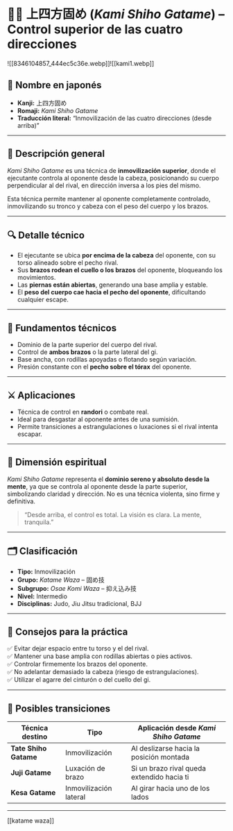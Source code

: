 # 🤼‍♂️ 上四方固め (*Kami Shiho Gatame*) – Control superior de las cuatro direcciones


![[8346104857_444ec5c36e.webp]]![[kami1.webp]]

## 🧾 Nombre en japonés
- **Kanji:** 上四方固め  
- **Romaji:** *Kami Shiho Gatame*  
- **Traducción literal:** “Inmovilización de las cuatro direcciones (desde arriba)”

---

## 📖 Descripción general

*Kami Shiho Gatame* es una técnica de **inmovilización superior**, donde el ejecutante controla al oponente desde la cabeza, posicionando su cuerpo perpendicular al del rival, en dirección inversa a los pies del mismo.

Esta técnica permite mantener al oponente completamente controlado, inmovilizando su tronco y cabeza con el peso del cuerpo y los brazos.

---

## 🔍 Detalle técnico

- El ejecutante se ubica **por encima de la cabeza** del oponente, con su torso alineado sobre el pecho rival.
- Sus **brazos rodean el cuello o los brazos** del oponente, bloqueando los movimientos.
- Las **piernas están abiertas**, generando una base amplia y estable.
- El **peso del cuerpo cae hacia el pecho del oponente**, dificultando cualquier escape.

---

## 🧱 Fundamentos técnicos

- Dominio de la parte superior del cuerpo del rival.
- Control de **ambos brazos** o la parte lateral del gi.
- Base ancha, con rodillas apoyadas o flotando según variación.
- Presión constante con el **pecho sobre el tórax** del oponente.

---

## ⚔️ Aplicaciones

- Técnica de control en **randori** o combate real.
- Ideal para desgastar al oponente antes de una sumisión.
- Permite transiciones a estrangulaciones o luxaciones si el rival intenta escapar.

---

## 🧘 Dimensión espiritual

*Kami Shiho Gatame* representa el **dominio sereno y absoluto desde la mente**, ya que se controla al oponente desde la parte superior, simbolizando claridad y dirección. No es una técnica violenta, sino firme y definitiva.

> “Desde arriba, el control es total. La visión es clara. La mente, tranquila.”

---

## 🗂 Clasificación

- **Tipo:** Inmovilización  
- **Grupo:** *Katame Waza* – 固め技  
- **Subgrupo:** *Osae Komi Waza* – 抑え込み技  
- **Nivel:** Intermedio  
- **Disciplinas:** Judo, Jiu Jitsu tradicional, BJJ

---

## 🧾 Consejos para la práctica

✅ Evitar dejar espacio entre tu torso y el del rival.  
✅ Mantener una base amplia con rodillas abiertas o pies activos.  
✅ Controlar firmemente los brazos del oponente.  
✅ No adelantar demasiado la cabeza (riesgo de estrangulaciones).  
✅ Utilizar el agarre del cinturón o del cuello del gi.

---

## 🔄 Posibles transiciones

| Técnica destino         | Tipo               | Aplicación desde *Kami Shiho Gatame* |
|------------------------|--------------------|--------------------------------------|
| **Tate Shiho Gatame**  | Inmovilización      | Al deslizarse hacia la posición montada |
| **Juji Gatame**        | Luxación de brazo   | Si un brazo rival queda extendido hacia ti |
| **Kesa Gatame**        | Inmovilización lateral | Al girar hacia uno de los lados |

---
[[katame waza]]